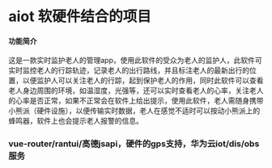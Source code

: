 # aiot 软硬件结合的项目

#### 功能简介 ####
这是一款实时监护老人的管理app，使用此软件的受众为老人的监护人，此软件可实时监控老人的行踪轨迹，记录老人的出行路线，并且标注老人的最新出行的位置，以便监护人可以关注老人的行踪，起到保护老人的作用，同时此软件可以查看老人身边周围的环境，如温湿度，光强等，还可以实时查看老人的心率，关注老人的心率是否正常，如果不正常会在软件上给出提示，使用此软件，老人需随身携带小熊派（硬件设施），以便传输实时数据，老人在感觉不适时可以按动小熊派上的蜂鸣器，软件上也会提示老人报警的信息。

### vue-router/rantui/高德jsapi，硬件的gps支持，华为云iot/dis/obs服务 ###
